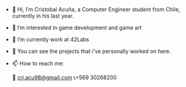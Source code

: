- 👋 Hi, I’m Cristobal Acuña, a Computer Engineer student from Chile, currently in his last year. 
- 👾 I’m interested in game development and game art
- 🌱 I’m currently work at 42Labs
- 👀 You can see the projects that i've personally worked on here.
- 📫 How to reach me: 

    📧 cri.acu98@gmail.com
      📞+569 30268200
    
<!---
cacunae/cacunae is a ✨ special ✨ repository because its `README.md` (this file) appears on your GitHub profile.
You can click the Preview link to take a look at your changes.
--->
